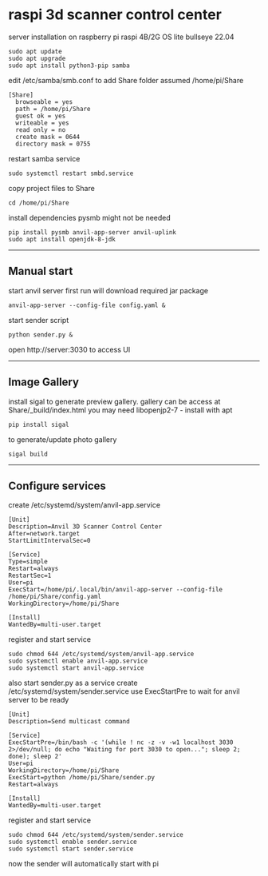 # raspi 3d scanner control center

server installation on raspberry pi
raspi 4B/2G OS lite bullseye 22.04
```
sudo apt update
sudo apt upgrade
sudo apt install python3-pip samba
```
edit /etc/samba/smb.conf to add Share folder
assumed /home/pi/Share

```
[Share]
  browseable = yes
  path = /home/pi/Share
  guest ok = yes
  writeable = yes
  read only = no
  create mask = 0644
  directory mask = 0755
```
restart samba service
```
sudo systemctl restart smbd.service
```
copy project files to Share
```
cd /home/pi/Share
```
install dependencies 
pysmb might not be needed

```
pip install pysmb anvil-app-server anvil-uplink
sudo apt install openjdk-8-jdk
```
***

## Manual start

start anvil server
first run will download required jar package
```
anvil-app-server --config-file config.yaml &
```
start sender script
```
python sender.py &
```
open http://server:3030 to access UI

***

## Image Gallery

install sigal to generate preview gallery.
gallery can be access at Share/_build/index.html
you may need libopenjp2-7 - install with apt
```
pip install sigal
```
to generate/update photo gallery
```
sigal build
```
***

## Configure services
create /etc/systemd/system/anvil-app.service
```
[Unit]
Description=Anvil 3D Scanner Control Center
After=network.target
StartLimitIntervalSec=0

[Service]
Type=simple
Restart=always
RestartSec=1
User=pi
ExecStart=/home/pi/.local/bin/anvil-app-server --config-file /home/pi/Share/config.yaml
WorkingDirectory=/home/pi/Share

[Install]
WantedBy=multi-user.target
```
register and start service
```
sudo chmod 644 /etc/systemd/system/anvil-app.service
sudo systemctl enable anvil-app.service
sudo systemctl start anvil-app.service
```
also start sender.py as a service
create /etc/systemd/system/sender.service
use ExecStartPre to wait for anvil server to be ready
```
[Unit]
Description=Send multicast command

[Service]
ExecStartPre=/bin/bash -c '(while ! nc -z -v -w1 localhost 3030 2>/dev/null; do echo "Waiting for port 3030 to open..."; sleep 2; done); sleep 2'
User=pi
WorkingDirectory=/home/pi/Share
ExecStart=python /home/pi/Share/sender.py
Restart=always

[Install]
WantedBy=multi-user.target
```
register and start service
```
sudo chmod 644 /etc/systemd/system/sender.service
sudo systemctl enable sender.service
sudo systemctl start sender.service
```
now the sender will automatically start with pi
